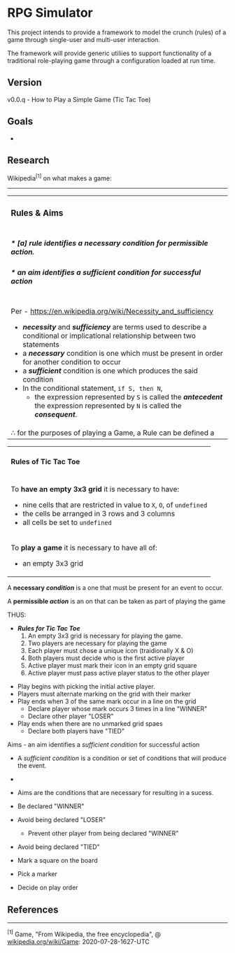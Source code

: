 # RPG Simulator

This project intends to provide a framework to model the crunch (rules) of a game through single-user and multi-user interaction. 

The framework will provide generic utiliies to support functionality of a traditional role-playing game through a configuration loaded at run time.

## Version 
v0.0.q - How to Play a Simple Game (Tic Tac Toe)
## Goals

 * 

## Research

Wikipedia<sup>[1]</sup> on what makes a game: 

---

<table><tr><td>

### Rules & Aims
</td></tr><tr><td>

##### * \[a\] rule identifies a _necessary condition_ for permissible action.
##### * an aim identifies a _sufficient condition_ for successful action

</td></tr><tr><td>

Per - https://en.wikipedia.org/wiki/Necessity_and_sufficiency
* ***necessity*** and ***sufficiency*** are terms used to describe a conditional or implicational relationship between two statements
* a ***necessary*** condition is one which must be present in order for another condition to occur
* a ***sufficient*** condition is one which produces the said condition
* In the conditional statement, `if S, then N`, 
    * the expression represented by `S` is called the ***antecedent***
    the expression represented by `N` is called the ***consequent***.

</td></tr><tr><td>
∴ for the purposes of playing a Game, a Rule can be defined a 
</td></tr>
</table>

<table><tr><td>

 #### Rules of Tic Tac Toe

</td></tr>
<tr><td>

 To **have an empty 3x3 grid** it is necessary to have:
 * nine cells that are restricted in value to `X`, `O`, of `undefined`
 * the cells be arranged in 3 rows and 3 columns
 * all cells be set to `undefined`

</td></tr>
<tr><td>

 To **play a game** it is necessary to have all of:
 * an empty 3x3 grid

</td></tr>
</table>

A __necessary _condition___ is a one that must be present for an event to occur. 


A __permissible _action___ is an on that can be taken as part of playing the game

THUS:  

-  ___Rules for Tic Tac Toe___
    1.  An empty 3x3 grid is necessary for playing the game. 
    2.  Two players are necessary for playing the game
    3.  Each player must chose a unique icon (traidionally X & O)
    4.  Both players must decide who is the first active player
    5.  Active player must mark their icon in an empty grid square
    6.  Active player must pass active player status to the other player 


* Play begins with picking the initial active player.
* Players must alternate marking on the grid with their marker
* Play ends when 3 of the same mark occur in a line on the grid
    * Declare player whose mark occurs 3 times in a line "WINNER"
    * Declare other player "LOSER"
* Play ends when there are no unmarked grid spaes
    * Declare both players have "TIED"

Aims - an aim identifies a _sufficient condition_ for successful action
- A _sufficient condition_ is a condition or set of conditions that will produce the event.
* 
* Aims are the conditions that are necessary for resulting in a sucess. 

* Be declared "WINNER"
* Avoid being declared "LOSER"
    * Prevent other player from being declared "WINNER"
* Avoid being declared "TIED"
* Mark a square on the board
* Pick a marker
* Decide on play order





## References
---
<sup>[1]</sup> Game, "From Wikipedia, the free encyclopedia", @ [wikipedia.org/wiki/Game](https://en.wikipedia.org/wiki/Game): 2020-07-28-1627-UTC

